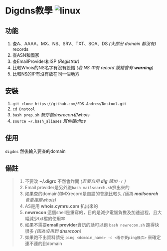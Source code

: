 # Digdns教學 ![linux](https://d33wubrfki0l68.cloudfront.net/e7ed9fe4bafe46e275c807d63591f85f9ab246ba/e2d28/assets/images/tux.png)
## 功能
1. 查A、AAAA、MX、NS、SRV、TXT、SOA、DS *(大部分 domain 都沒有)* records
2. 查ASN和國家
3. 查EmailProvider和ISP *(Registrar)*
4. 比較Whois的NS名字有沒有設錯 *(若 NS 中有 record 設錯會有 ***warning***)* 
5. 比較NS的IP有沒有放在同一個地方
## 安裝
1. `git clone https://github.com/FDS-Andrew/Dnstool.git`
2. `cd Dnstool`
3. `bash prep.sh` *幫你裝dnsrecon和whois*
4. `source ~/.bash_aliases` *幫你建alias*
## 使用
`digdns` 
然後輸入要查的domain
## 備註
> 1. 不要改 **~/.digrc** 不然會炸開 *(若要自用 **dig** 請加 `-r` )*
> 2. Email provider是另外跑`bash mailsearch.sh`扒出來的
> 3. 如果查的domain的MXrecord是自設的會跑比較久 *(因為 **mailsearch** 會重複跑whois)*
> 4. AS是用 **whois.cymru.com** 扒出來的
> 5. **newrecon** 這個shell是重寫的，目的是減少電腦負擔及加速過程，且大幅減少txt檔的使用率
> 6. 如果不需要**email provider**資訊的話可以跑 `bash newrecon.sh` 跑得快很多 *(因為沒用到 **dnsrecon**)*
> 7. 如果跑不出資料請先 `ping <domain_name> -c <看你要ping幾次>` 來確定連不連的到domain 
